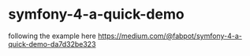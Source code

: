 # symfony-4-a-quick-demo
following the example here https://medium.com/@fabpot/symfony-4-a-quick-demo-da7d32be323
